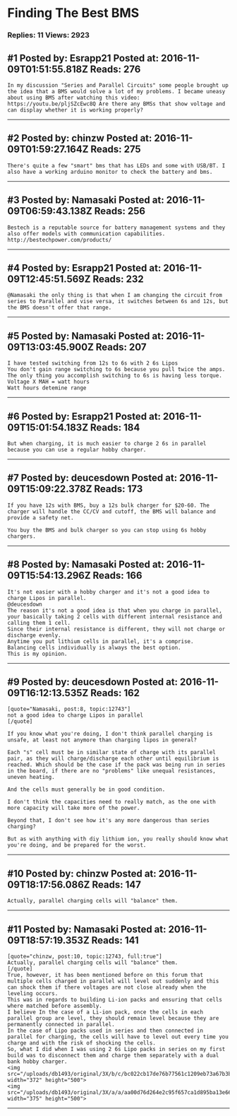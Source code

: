 # Finding The Best BMS

### Replies: 11 Views: 2923

## \#1 Posted by: Esrapp21 Posted at: 2016-11-09T01:51:55.818Z Reads: 276

```
In my discussion "Series and Parallel Circuits" some people brought up the idea that a BMS would solve a lot of my problems. I became uneasy about using BMS after watching this video: https://youtu.be/pljSZcEwc8Q Are there any BMSs that show voltage and can display whether it is working properly?
```

---
## \#2 Posted by: chinzw Posted at: 2016-11-09T01:59:27.164Z Reads: 275

```
There's quite a few "smart" bms that has LEDs and some with USB/BT. I also have a working arduino monitor to check the battery and bms.
```

---
## \#3 Posted by: Namasaki Posted at: 2016-11-09T06:59:43.138Z Reads: 256

```
Bestech is a reputable source for battery management systems and they also offer models with communication capabilities.
http://bestechpower.com/products/
```

---
## \#4 Posted by: Esrapp21 Posted at: 2016-11-09T12:45:51.569Z Reads: 232

```
@Namasaki the only thing is that when I am changing the circuit from series to Parallel and vise versa, it switches between 6s and 12s, but the BMS doesn't offer that range.
```

---
## \#5 Posted by: Namasaki Posted at: 2016-11-09T13:03:45.900Z Reads: 207

```
I have tested switching from 12s to 6s with 2 6s Lipos
You don't gain range switching to 6s because you pull twice the amps. 
The only thing you accomplish switching to 6s is having less torque.
Voltage X MAH = watt hours
Watt hours detemine range
```

---
## \#6 Posted by: Esrapp21 Posted at: 2016-11-09T15:01:54.183Z Reads: 184

```
But when charging, it is much easier to charge 2 6s in parallel because you can use a regular hobby charger.
```

---
## \#7 Posted by: deucesdown Posted at: 2016-11-09T15:09:22.378Z Reads: 173

```
If you have 12s with BMS, buy a 12s bulk charger for $20-60. The charger will handle the CC/CV and cutoff, the BMS will balance and provide a safety net.

You buy the BMS and bulk charger so you can stop using 6s hobby chargers.
```

---
## \#8 Posted by: Namasaki Posted at: 2016-11-09T15:54:13.296Z Reads: 166

```
It's not easier with a hobby charger and it's not a good idea to charge Lipos in parallel.
@deucesdown 
The reason it's not a good idea is that when you charge in parallel, your basically taking 2 cells with different internal resistance and calling them 1 cell. 
Since their internal resistance is different, they will not charge or discharge evenly. 
Anytime you put lithium cells in parallel, it's a comprise.
Balancing cells individually is always the best option.
This is my opinion.
```

---
## \#9 Posted by: deucesdown Posted at: 2016-11-09T16:12:13.535Z Reads: 162

```
[quote="Namasaki, post:8, topic:12743"]
not a good idea to charge Lipos in parallel
[/quote]

If you know what you're doing, I don't think parallel charging is unsafe, at least not anymore than charging lipos in general?

Each "s" cell must be in similar state of charge with its parallel pair, as they will charge/discharge each other until equilibrium is reached. Which should be the case if the pack was being run in series in the board, if there are no "problems" like unequal resistances, uneven heating.

And the cells must generally be in good condition.

I don't think the capacities need to really match, as the one with more capacity will take more of the power.

Beyond that, I don't see how it's any more dangerous than series charging?

But as with anything with diy lithium ion, you really should know what you're doing, and be prepared for the worst.
```

---
## \#10 Posted by: chinzw Posted at: 2016-11-09T18:17:56.086Z Reads: 147

```
Actually, parallel charging cells will "balance" them.
```

---
## \#11 Posted by: Namasaki Posted at: 2016-11-09T18:57:19.353Z Reads: 141

```
[quote="chinzw, post:10, topic:12743, full:true"]
Actually, parallel charging cells will "balance" them.
[/quote]
True, however, it has been mentioned before on this forum that multiple cells charged in parallel will level out suddenly and this can shock them if there voltages are not close already when the leveling occurs. 
This was in regards to building Li-ion packs and ensuring that cells where matched before assembly.
I believe In the case of a Li-ion pack, once the cells in each parallel group are level, they should remain level because they are permanently connected in parallel. 
In the case of Lipo packs used in series and then connected in parallel for charging, the cells will have to level out every time you charge and with the risk of shocking the cells. 
So, what I did when I was using 2 6s Lipo packs in series on my first build was to disconnect them and charge them separately with a dual bank hobby charger. 
<img src="/uploads/db1493/original/3X/b/c/bc022cb17de76b77561c1209eb73a67b3b40429e.jpeg" width="372" height="500">
<img src="/uploads/db1493/original/3X/a/a/aa00d76d264e2c95f657ca1d895ba13e669484ad.jpeg" width="375" height="500">
```

---
